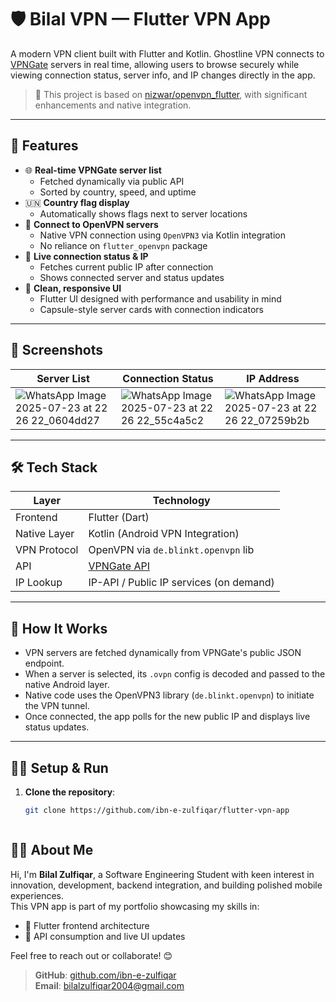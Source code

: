 # 🛡️ Bilal VPN — Flutter VPN App

A modern VPN client built with Flutter and Kotlin. Ghostline VPN connects to [VPNGate](https://www.vpngate.net/) servers in real time, allowing users to browse securely while viewing connection status, server info, and IP changes directly in the app.

> 🔧 This project is based on [nizwar/openvpn_flutter](https://github.com/nizwar/openvpn_flutter), with significant enhancements and native integration.

---

## 🚀 Features

- 🌐 **Real-time VPNGate server list**
  - Fetched dynamically via public API
  - Sorted by country, speed, and uptime
- 🇺🇳 **Country flag display**
  - Automatically shows flags next to server locations
- 📡 **Connect to OpenVPN servers**
  - Native VPN connection using `OpenVPN3` via Kotlin integration
  - No reliance on `flutter_openvpn` package
- 📍 **Live connection status & IP**
  - Fetches current public IP after connection
  - Shows connected server and status updates
- 📱 **Clean, responsive UI**
  - Flutter UI designed with performance and usability in mind
  - Capsule-style server cards with connection indicators

---

## 📱 Screenshots

| Server List | Connection Status | IP Address |
|-------------|-------------------|------------|
| ![WhatsApp Image 2025-07-23 at 22 26 22_0604dd27](https://github.com/user-attachments/assets/e570c70b-cc3d-4c44-9058-2188012d849b) | ![WhatsApp Image 2025-07-23 at 22 26 22_55c4a5c2](https://github.com/user-attachments/assets/e4be2e98-81e9-41c7-88f1-47ea38ea4c13)| ![WhatsApp Image 2025-07-23 at 22 26 22_07259b2b](https://github.com/user-attachments/assets/7813b997-c910-4a99-92f8-c0e382c0dc1a) |




---




## 🛠️ Tech Stack

| Layer         | Technology                            |
|---------------|----------------------------------------|
| Frontend      | Flutter (Dart)                         |
| Native Layer  | Kotlin (Android VPN Integration)       |
| VPN Protocol  | OpenVPN via `de.blinkt.openvpn` lib    |
| API           | [VPNGate API](https://www.vpngate.net/api/iphone/) |
| IP Lookup     | IP-API / Public IP services (on demand) |

---

## 🧠 How It Works

- VPN servers are fetched dynamically from VPNGate's public JSON endpoint.
- When a server is selected, its `.ovpn` config is decoded and passed to the native Android layer.
- Native code uses the OpenVPN3 library (`de.blinkt.openvpn`) to initiate the VPN tunnel.
- Once connected, the app polls for the new public IP and displays live status updates.

---

## 🧑‍💻 Setup & Run

1. **Clone the repository**:
   ```bash
   git clone https://github.com/ibn-e-zulfiqar/flutter-vpn-app



## 🙋‍♂️ About Me

Hi, I'm **Bilal Zulfiqar**, a Software Engineering Student with keen interest in innovation, development, backend integration, and building polished mobile experiences.  
This VPN app is part of my portfolio showcasing my skills in:

- 🔹 Flutter frontend architecture  
- 🔹 API consumption and live UI updates

Feel free to reach out or collaborate! 😊

> **GitHub**: [github.com/ibn-e-zulfiqar]((https://github.com/ibn-e-zulfiqar))  
> **Email**: bilalzulfiqar2004@gmail.com
   
   

